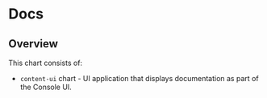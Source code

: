 # Docs

## Overview

This chart consists of:
* `content-ui` chart - UI application that displays documentation as part of the Console UI.
